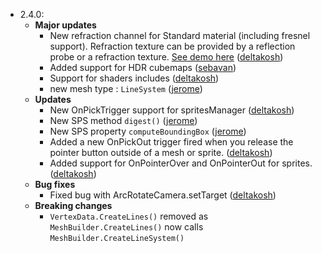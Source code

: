 - 2.4.0:
  - **Major updates**
    - New refraction channel for Standard material (including fresnel support). Refraction texture can be provided by a reflection probe or a refraction texture. [See demo here](http://www.babylonjs.com/Demos/refraction/) ([deltakosh](https://github.com/deltakosh))
    - Added support for HDR cubemaps ([sebavan](https://github.com/sebavan))
    - Support for shaders includes ([deltakosh](https://github.com/deltakosh))
    - new mesh type : `LineSystem` ([jerome](https://github.com/jbousquie))
  - **Updates**
    - New OnPickTrigger support for spritesManager ([deltakosh](https://github.com/deltakosh))
    - New SPS method `digest()` ([jerome](https://github.com/jbousquie))    
    - New SPS property `computeBoundingBox` ([jerome](https://github.com/jbousquie))  
    - Added a new OnPickOut trigger fired when you release the pointer button outside of a mesh or sprite. ([deltakosh](https://github.com/deltakosh))
    - Added support for OnPointerOver and OnPointerOut for sprites. ([deltakosh](https://github.com/deltakosh))
  - **Bug fixes**
    - Fixed bug with ArcRotateCamera.setTarget ([deltakosh](https://github.com/deltakosh))
  - **Breaking changes**
    - `VertexData.CreateLines()` removed as `MeshBuilder.CreateLines()` now calls `MeshBuilder.CreateLineSystem()`
